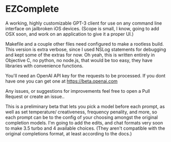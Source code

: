 # EZComplete
A working, highly customizable GPT-3 client for use on any command line interface on jailbroken iOS devices.  (Scope is small, I know, going to add OSX soon, and work on an application 
to give it a proper UI.) 

Makefile and a couple other files need configured to make a rootless build. This version is extra verbose,
since I used NSLog statements
for debugging and kept some of the extras for now. Oh yeah, this is written entirely in Objective C, no python, no node.js, that would be too easy, they have libraries with convenience functions.


You'll need an OpenAI API key for the requests to be processed.  If you dont have one you can get one at https://beta.openai.com

Any issues, or suggestions for improvements feel free to open a Pull Request or create an issue..  

This is a preliminary beta that lets you pick a model before each prompt, as well as set temperature/ creativeness, frequency penality, and more, so each prompt can be to the config of your
choosing amongst the original completion models.   I'm going to add the edits, and chat formats very soon to make 3.5 turbo and 4 available choices.  (They aren't
compatible with the original completions format, at least according to the docs.)

